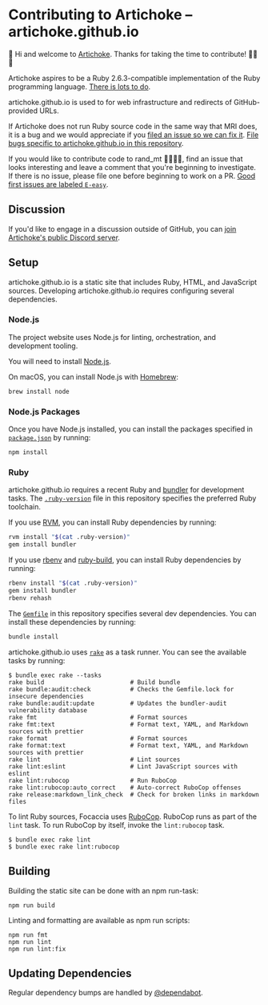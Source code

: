 # Contributing to Artichoke – artichoke.github.io

👋 Hi and welcome to [Artichoke]. Thanks for taking the time to contribute!
💪💎🙌

Artichoke aspires to be a Ruby 2.6.3-compatible implementation of the Ruby
programming language. [There is lots to do].

artichoke.github.io is used to for web infrastructure and redirects of
GitHub-provided URLs.

If Artichoke does not run Ruby source code in the same way that MRI does, it is
a bug and we would appreciate if you [filed an issue so we can fix it]. [File
bugs specific to artichoke.github.io in this repository].

If you would like to contribute code to rand_mt 👩‍💻👨‍💻, find an issue that looks
interesting and leave a comment that you're beginning to investigate. If there
is no issue, please file one before beginning to work on a PR. [Good first
issues are labeled `E-easy`].

## Discussion

If you'd like to engage in a discussion outside of GitHub, you can [join
Artichoke's public Discord server].

## Setup

artichoke.github.io is a static site that includes Ruby, HTML, and JavaScript
sources. Developing artichoke.github.io requires configuring several
dependencies.

### Node.js

The project website uses Node.js for linting, orchestration, and development
tooling.

You will need to install [Node.js].

On macOS, you can install Node.js with [Homebrew]:

```shell
brew install node
```

### Node.js Packages

Once you have Node.js installed, you can install the packages specified in
[`package.json`](package.json) by running:

```shell
npm install
```

### Ruby

artichoke.github.io requires a recent Ruby and [bundler] for development tasks.
The [`.ruby-version`](.ruby-version) file in this repository specifies the
preferred Ruby toolchain.

If you use [RVM], you can install Ruby dependencies by running:

```sh
rvm install "$(cat .ruby-version)"
gem install bundler
```

If you use [rbenv] and [ruby-build], you can install Ruby dependencies by
running:

```sh
rbenv install "$(cat .ruby-version)"
gem install bundler
rbenv rehash
```

The [`Gemfile`](Gemfile) in this repository specifies several dev dependencies.
You can install these dependencies by running:

```sh
bundle install
```

[rvm]: https://rvm.io/
[rbenv]: https://github.com/rbenv/rbenv
[ruby-build]: https://github.com/rbenv/ruby-build

artichoke.github.io uses [`rake`](Rakefile) as a task runner. You can see the
available tasks by running:

```console
$ bundle exec rake --tasks
rake build                        # Build bundle
rake bundle:audit:check           # Checks the Gemfile.lock for insecure dependencies
rake bundle:audit:update          # Updates the bundler-audit vulnerability database
rake fmt                          # Format sources
rake fmt:text                     # Format text, YAML, and Markdown sources with prettier
rake format                       # Format sources
rake format:text                  # Format text, YAML, and Markdown sources with prettier
rake lint                         # Lint sources
rake lint:eslint                  # Lint JavaScript sources with eslint
rake lint:rubocop                 # Run RuboCop
rake lint:rubocop:auto_correct    # Auto-correct RuboCop offenses
rake release:markdown_link_check  # Check for broken links in markdown files
```

To lint Ruby sources, Focaccia uses [RuboCop]. RuboCop runs as part of the
`lint` task. To run RuboCop by itself, invoke the `lint:rubocop` task.

```console
$ bundle exec rake lint
$ bundle exec rake lint:rubocop
```

## Building

Building the static site can be done with an npm run-task:

```shell
npm run build
```

Linting and formatting are available as npm run scripts:

```shell
npm run fmt
npm run lint
npm run lint:fix
```

## Updating Dependencies

Regular dependency bumps are handled by [@dependabot].

[artichoke]: https://github.com/artichoke
[there is lots to do]: https://github.com/artichoke/artichoke/issues
[filed an issue so we can fix it]:
  https://github.com/artichoke/artichoke/issues/new
[file bugs specific to artichoke.github.io in this repository]:
  https://github.com/artichoke/artichoke.github.io/issues/new
[good first issues are labeled `e-easy`]:
  https://github.com/artichoke/artichoke.github.io/labels/E-easy
[join artichoke's public discord server]: https://discord.gg/QCe2tp2.
[bundler]: https://bundler.io/
[rubocop]: https://github.com/rubocop-hq/rubocop
[node.js]: https://nodejs.org/en/download/package-manager/
[homebrew]: https://docs.brew.sh/Installation
[@dependabot]: https://dependabot.com/
